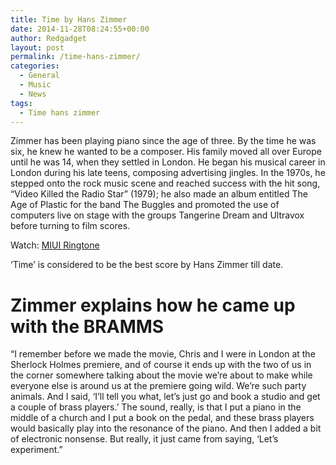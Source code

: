 ```yaml
---
title: Time by Hans Zimmer
date: 2014-11-28T08:24:55+00:00
author: Redgadget
layout: post
permalink: /time-hans-zimmer/
categories:
  - General
  - Music
  - News
tags:
  - Time hans zimmer
---
```

Zimmer has been playing piano since the age of three. By the time he was six, he knew he wanted to be a composer. His family moved all over Europe until he was 14, when they settled in London. He began his musical career in London during his late teens, composing advertising jingles. In the 1970s, he stepped onto the rock music scene and reached success with the hit song, &#8220;Video Killed the Radio Star&#8221; (1979); he also made an album entitled The Age of Plastic for the band The Buggles and promoted the use of computers live on stage with the groups Tangerine Dream and Ultravox before turning to film scores.

Watch: <a href="https://www.youtube.com/watch?v=ylArgXg1HK0" target="_blank">MIUI Ringtone</a>

&#8216;Time&#8217; is considered to be the best score by Hans Zimmer till date.



# Zimmer explains how he came up with the BRAMMS



“I remember before we made the movie, Chris and I were in London at the Sherlock Holmes premiere, and of course it ends up with the two of us in the corner somewhere talking about the movie we&#8217;re about to make while everyone else is around us at the premiere going wild. We’re such party animals. And I said, &#8216;I&#8217;ll tell you what, let&#8217;s just go and book a studio and get a couple of brass players.&#8217; The sound, really, is that I put a piano in the middle of a church and I put a book on the pedal, and these brass players would basically play into the resonance of the piano. And then I added a bit of electronic nonsense. But really, it just came from saying, &#8216;Let&#8217;s experiment.”